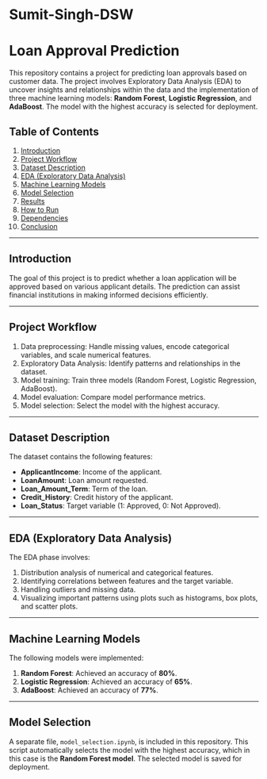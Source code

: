 # Sumit-Singh-DSW

# Loan Approval Prediction

This repository contains a project for predicting loan approvals based on customer data. The project involves Exploratory Data Analysis (EDA) to uncover insights and relationships within the data and the implementation of three machine learning models: **Random Forest**, **Logistic Regression**, and **AdaBoost**. The model with the highest accuracy is selected for deployment.

## Table of Contents

1. [Introduction](#introduction)
2. [Project Workflow](#project-workflow)
3. [Dataset Description](#dataset-description)
4. [EDA (Exploratory Data Analysis)](#eda-exploratory-data-analysis)
5. [Machine Learning Models](#machine-learning-models)
6. [Model Selection](#model-selection)
7. [Results](#results)
8. [How to Run](#how-to-run)
9. [Dependencies](#dependencies)
10. [Conclusion](#conclusion)

---

## Introduction

The goal of this project is to predict whether a loan application will be approved based on various applicant details. The prediction can assist financial institutions in making informed decisions efficiently.

---

## Project Workflow

1. Data preprocessing: Handle missing values, encode categorical variables, and scale numerical features.
2. Exploratory Data Analysis: Identify patterns and relationships in the dataset.
3. Model training: Train three models (Random Forest, Logistic Regression, AdaBoost).
4. Model evaluation: Compare model performance metrics.
5. Model selection: Select the model with the highest accuracy.

---

## Dataset Description

The dataset contains the following features:

- **ApplicantIncome**: Income of the applicant.
- **LoanAmount**: Loan amount requested.
- **Loan_Amount_Term**: Term of the loan.
- **Credit_History**: Credit history of the applicant.
- **Loan_Status**: Target variable (1: Approved, 0: Not Approved).

---

## EDA (Exploratory Data Analysis)

The EDA phase involves:

1. Distribution analysis of numerical and categorical features.
2. Identifying correlations between features and the target variable.
3. Handling outliers and missing data.
4. Visualizing important patterns using plots such as histograms, box plots, and scatter plots.

---

## Machine Learning Models

The following models were implemented:

1. **Random Forest**: Achieved an accuracy of **80%**.
2. **Logistic Regression**: Achieved an accuracy of **65%**.
3. **AdaBoost**: Achieved an accuracy of **77%**.

---

## Model Selection

A separate file, `model_selection.ipynb`, is included in this repository. This script automatically selects the model with the highest accuracy, which in this case is the **Random Forest model**. The selected model is saved for deployment.
